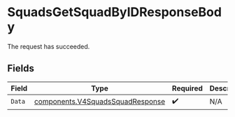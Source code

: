 # SquadsGetSquadByIDResponseBody

The request has succeeded.


## Fields

| Field                                                                                | Type                                                                                 | Required                                                                             | Description                                                                          |
| ------------------------------------------------------------------------------------ | ------------------------------------------------------------------------------------ | ------------------------------------------------------------------------------------ | ------------------------------------------------------------------------------------ |
| `Data`                                                                               | [components.V4SquadsSquadResponse](../../models/components/v4squadssquadresponse.md) | :heavy_check_mark:                                                                   | N/A                                                                                  |